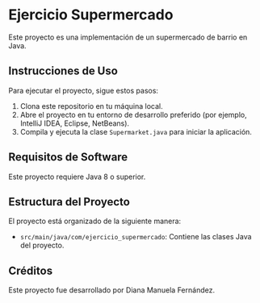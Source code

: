 # Ejercicio Supermercado

Este proyecto es una implementación de un supermercado de barrio en Java.

## Instrucciones de Uso

Para ejecutar el proyecto, sigue estos pasos:
1. Clona este repositorio en tu máquina local.
2. Abre el proyecto en tu entorno de desarrollo preferido (por ejemplo, IntelliJ IDEA, Eclipse, NetBeans).
3. Compila y ejecuta la clase `Supermarket.java` para iniciar la aplicación.

## Requisitos de Software

Este proyecto requiere Java 8 o superior.

## Estructura del Proyecto

El proyecto está organizado de la siguiente manera:
- `src/main/java/com/ejercicio_supermercado`: Contiene las clases Java del proyecto.

## Créditos

Este proyecto fue desarrollado por Diana Manuela Fernández.
